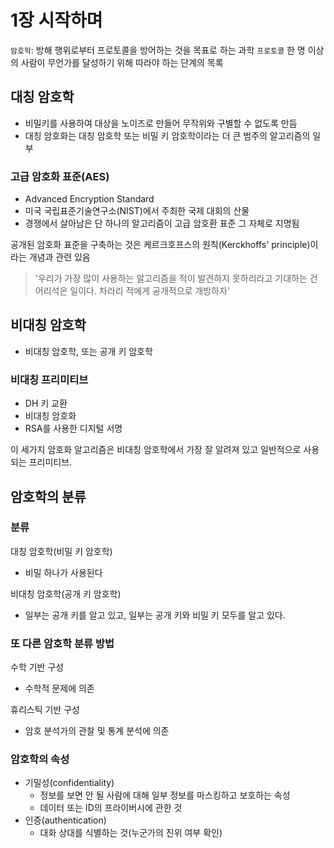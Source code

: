 # 1장 시작하며

`암호학`: 방해 행위로부터 프로토콜을 방어하는 것을 목표로 하는 과학
`프로토콜` 한 명 이상의 사람이 무언가를 달성하기 위해 따라야 하는 단계의 목록

## 대칭 암호학

- 비밀키를 사용하여 대상을 노이즈로 만들어 무작위와 구별할 수 없도록 만듬
- 대칭 암호화는 대칭 암호학 또는 비밀 키 암호학이라는 더 큰 범주의 알고리즘의 일부

### 고급 암호화 표준(AES)

- Advanced Encryption Standard
- 미국 국립표준기술연구소(NIST)에서 주최한 국제 대회의 산물
- 경쟁에서 살아남은 단 하나의 알고리즘이 고급 암호환 표준 그 자체로 지명됨

공개된 암호화 표준을 구축하는 것은 케르크호프스의 원칙(Kerckhoffs' principle)이라는 개념과 관련 있음

> '우리가 가장 많이 사용하는 알고리즘을 적이 발견하지 못하리라고 기대하는 건 어리석은 일이다. 차라리 적에게 공개적으로 개방하자'

## 비대칭 암호학

- 비대칭 암호학, 또는 공개 키 암호학

### 비대칭 프리미티브

- DH 키 교환
- 비대칭 암호화
- RSA를 사용한 디지털 서명

이 세가지 암호화 알고리즘은 비대칭 암호학에서 가장 잘 알려져 있고 일반적으로 사용되는 프리미티브.

## 암호학의 분류

### 분류

대칭 암호학(비밀 키 암호학)

- 비밀 하나가 사용된다

비대칭 암호학(공개 키 암호학)

- 일부는 공개 키를 알고 있고, 일부는 공개 키와 비밀 키 모두를 알고 있다.

### 또 다른 암호학 분류 방법

수학 기반 구성

- 수학적 문제에 의존

휴리스틱 기반 구성

- 암호 분석가의 관찰 및 통계 분석에 의존

### 암호학의 속성

- 기밀성(confidentiality)
  - 정보를 보면 안 될 사람에 대해 일부 정보를 마스킹하고 보호하는 속성
  - 데이터 또는 ID의 프라이버시에 관한 것
- 인증(authentication)
  - 대화 상대를 식별하는 것(누군가의 진위 여부 확인)

